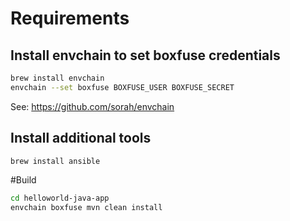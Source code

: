 # Requirements

## Install envchain to set boxfuse credentials

```bash
brew install envchain
envchain --set boxfuse BOXFUSE_USER BOXFUSE_SECRET
```
See: https://github.com/sorah/envchain

## Install additional tools
```bash
brew install ansible
```

#Build
```bash
cd helloworld-java-app
envchain boxfuse mvn clean install
```
